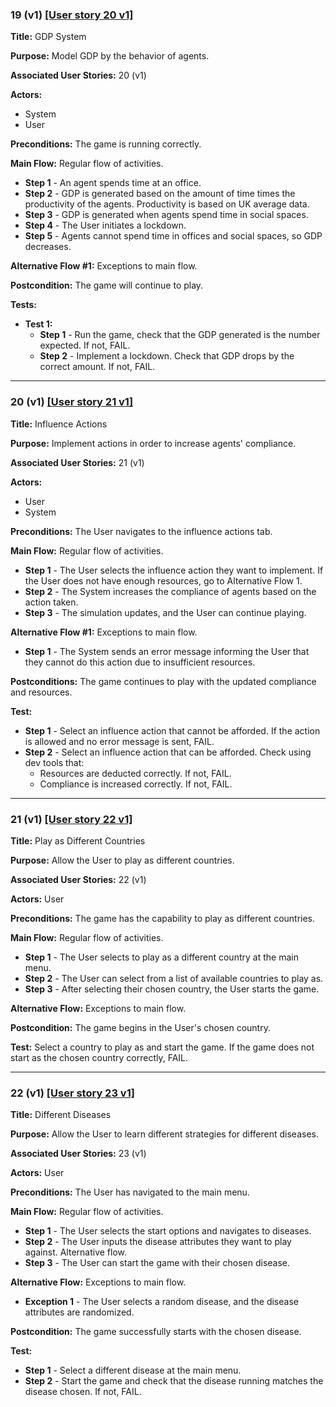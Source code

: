 ### 19 (v1) [[User story 20 v1]](user_stories.md)

**Title:** GDP System  

**Purpose:** Model GDP by the behavior of agents.  

**Associated User Stories:** 20 (v1)  

**Actors:** 
- System 
- User  

**Preconditions:** The game is running correctly.  

**Main Flow:** Regular flow of activities.  
- **Step 1** - An agent spends time at an office.  
- **Step 2** - GDP is generated based on the amount of time times the productivity of the agents. Productivity is based on UK average data.  
- **Step 3** - GDP is generated when agents spend time in social spaces.  
- **Step 4** - The User initiates a lockdown.  
- **Step 5** - Agents cannot spend time in offices and social spaces, so GDP decreases.  

**Alternative Flow #1:** Exceptions to main flow.  

**Postcondition:** The game will continue to play.  

**Tests:**  
- **Test 1:**  
  - **Step 1** - Run the game, check that the GDP generated is the number expected. If not, FAIL.  
  - **Step 2** - Implement a lockdown. Check that GDP drops by the correct amount. If not, FAIL.  

---

### 20 (v1) [[User story 21 v1]](user_stories.md)

**Title:** Influence Actions  

**Purpose:** Implement actions in order to increase agents' compliance.  

**Associated User Stories:** 21 (v1)  

**Actors:**
- User
- System  

**Preconditions:** The User navigates to the influence actions tab.  

**Main Flow:** Regular flow of activities.  
- **Step 1** - The User selects the influence action they want to implement. If the User does not have enough resources, go to Alternative Flow 1.  
- **Step 2** - The System increases the compliance of agents based on the action taken.  
- **Step 3** - The simulation updates, and the User can continue playing.  

**Alternative Flow #1:** Exceptions to main flow.  
- **Step 1** - The System sends an error message informing the User that they cannot do this action due to insufficient resources.  

**Postconditions:** The game continues to play with the updated compliance and resources.  

**Test:**  
  - **Step 1** - Select an influence action that cannot be afforded. If the action is allowed and no error message is sent, FAIL.  
  - **Step 2** - Select an influence action that can be afforded. Check using dev tools that:  
    - Resources are deducted correctly. If not, FAIL.  
    - Compliance is increased correctly. If not, FAIL.  

---

### 21 (v1) [[User story 22 v1]](user_stories.md)

**Title:** Play as Different Countries  

**Purpose:** Allow the User to play as different countries.  

**Associated User Stories:** 22 (v1)  

**Actors:** User  

**Preconditions:** The game has the capability to play as different countries.  

**Main Flow:** Regular flow of activities.  
- **Step 1** - The User selects to play as a different country at the main menu.  
- **Step 2** - The User can select from a list of available countries to play as.  
- **Step 3** - After selecting their chosen country, the User starts the game.  

**Alternative Flow:** Exceptions to main flow.  

**Postcondition:** The game begins in the User's chosen country.  

**Test:**  Select a country to play as and start the game. If the game does not start as the chosen country correctly, FAIL.  

---

### 22 (v1) [[User story 23 v1]](user_stories.md)

**Title:** Different Diseases  

**Purpose:** Allow the User to learn different strategies for different diseases.  

**Associated User Stories:** 23 (v1)  

**Actors:** User  

**Preconditions:** The User has navigated to the main menu.  

**Main Flow:** Regular flow of activities.  
- **Step 1** - The User selects the start options and navigates to diseases.  
- **Step 2** - The User inputs the disease attributes they want to play against. Alternative flow.  
- **Step 3** - The User can start the game with their chosen disease.  

**Alternative Flow:** Exceptions to main flow.  
- **Exception 1** - The User selects a random disease, and the disease attributes are randomized.  

**Postcondition:** The game successfully starts with the chosen disease.  

**Test:** 
  - **Step 1** - Select a different disease at the main menu.  
  - **Step 2** - Start the game and check that the disease running matches the disease chosen. If not, FAIL.  
